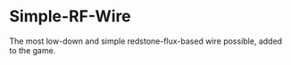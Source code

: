 Simple-RF-Wire
==============

The most low-down and simple redstone-flux-based wire possible, added to the game.
